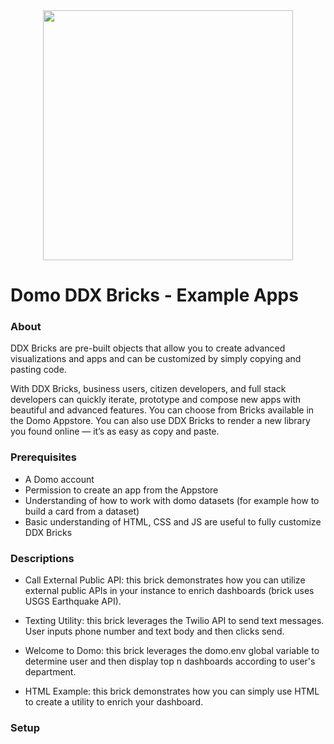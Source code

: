 <div align="center">
  <img src="https://github.com/domoinc/domo-node-sdk/blob/master/domo.png?raw=true" width="400" height="400"/>
</div>

# Domo DDX Bricks - Example Apps

### About
DDX Bricks are pre-built objects that allow you to create advanced visualizations and apps and can be customized by simply copying and pasting code.

With DDX Bricks, business users, citizen developers, and full stack developers can quickly iterate, prototype and compose new apps with beautiful and advanced features. You can choose from Bricks available in the Domo Appstore. You can also use DDX Bricks to render a new library you found online — it’s as easy as copy and paste.

### Prerequisites
* A Domo account
* Permission to create an app from the Appstore
* Understanding of how to work with domo datasets (for example how to build a card from a dataset)
* Basic understanding of HTML, CSS and JS are useful to fully customize DDX Bricks
### Descriptions
* Call External Public API: this brick demonstrates how you can utilize external public APIs in your instance to enrich dashboards (brick uses USGS Earthquake API).

* Texting Utility: this brick leverages the Twilio API to send text messages. User inputs phone number and text body and then clicks send.

* Welcome to Domo: this brick leverages the domo.env global variable to determine user and then display top n dashboards according to user's department.

* HTML Example: this brick demonstrates how you can simply use HTML to create a utility to enrich your dashboard.

### Setup